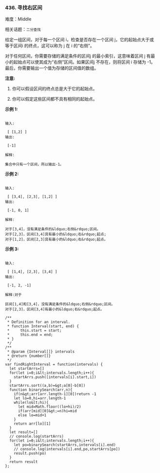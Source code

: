### 436. 寻找右区间

难度：Middle

相关话题：`二分查找`

给定一组区间，对于每一个区间 i，检查是否存在一个区间 j，它的起始点大于或等于区间i 的终点，这可以称为 j 在 i 的&ldquo;右侧&rdquo;。



对于任何区间，你需要存储的满足条件的区间j 的最小索引，这意味着区间 j 有最小的起始点可以使其成为&ldquo;右侧&rdquo;区间。如果区间j 不存在，则将区间 i 存储为 -1。最后，你需要输出一个值为存储的区间值的数组。



 **注意:** 





1. 你可以假设区间的终点总是大于它的起始点。

2. 你可以假定这些区间都不具有相同的起始点。





 **示例 1:** 





```

输入:

 [ [1,2] ]
输出:

 [-1]

解释:

集合中只有一个区间，所以输出-1。

```

 **示例 2:** 





```

输入:

 [ [3,4], [2,3], [1,2] ]
输出:

 [-1, 0, 1]

解释:

对于[3,4]，没有满足条件的&ldquo;右侧&rdquo;区间。
对于[2,3]，区间[3,4]具有最小的&ldquo;右&rdquo;起点;
对于[1,2]，区间[2,3]具有最小的&ldquo;右&rdquo;起点。

```

 **示例 3:** 





```

输入:

 [ [1,4], [2,3], [3,4] ]
输出:

 [-1, 2, -1]

解释:对于

区间[1,4]和[3,4]，没有满足条件的&ldquo;右侧&rdquo;区间。
对于[2,3]，区间[3,4]有最小的&ldquo;右&rdquo;起点。

```


```
/**
 * Definition for an interval.
 * function Interval(start, end) {
 *     this.start = start;
 *     this.end = end;
 * }
 */
/**
 * @param {Interval[]} intervals
 * @return {number[]}
 */
var findRightInterval = function(intervals) {
  let startArrs=[]
  for(let i=0;i&lt;intervals.length;i++){
    startArrs.push([intervals[i].start,i])
  }
  startArrs.sort((a,b)=&gt;a[0]-b[0])
  function binarySearch(arr,n){
    if(n&gt;arr[arr.length-1][0])return -1
    let lo=0,hi=arr.length-1
    while(lo&lt;hi){
      let mid=Math.floor((lo+hi)/2)
      if(arr[mid][0]&gt;=n)hi=mid
      else lo=mid+1
    }
    return arr[lo][1]
  }
  let result=[]
  // console.log(startArrs)
  for(let i=0;i&lt;intervals.length;i++){
    let po=binarySearch(startArrs,intervals[i].end)
    // console.log(intervals[i].end,po,startArrs[po])
    result.push(po)
  }
  return result
};



```
